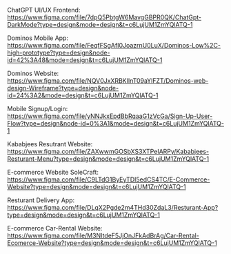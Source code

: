 ChatGPT UI/UX Frontend: https://www.figma.com/file/7dpQ5PbtgW6MavgGBPR0QK/ChatGpt-DarkMode?type=design&mode=design&t=c6LujUM1ZmYQlATQ-1

Dominos Mobile App: https://www.figma.com/file/FeqfFSgAfI0JoazrnU0LuX/Dominos-Low%2C-high-prototype?type=design&node-id=42%3A48&mode=design&t=c6LujUM1ZmYQlATQ-1

Dominos Website: https://www.figma.com/file/NQV0JxXRBKIlnT09aYlFZT/Dominos-web-design-Wireframe?type=design&node-id=24%3A2&mode=design&t=c6LujUM1ZmYQlATQ-1

Mobile Signup/Login: https://www.figma.com/file/yNNJkxEpdBbRqaaG1zVcGa/Sign-Up-User-Flow?type=design&node-id=0%3A1&mode=design&t=c6LujUM1ZmYQlATQ-1

Kababjees Resutrant Website: https://www.figma.com/file/ZAXwwmGOSbXS3XTPeIARPy/Kababjees-Resturant-Menu?type=design&mode=design&t=c6LujUM1ZmYQlATQ-1

E-commerce Website SoleCraft: https://www.figma.com/file/C9LTdG1ByEyTDI5edCS4TC/E-Commerce-Website?type=design&mode=design&t=c6LujUM1ZmYQlATQ-1

Resturant Delivery App: https://www.figma.com/file/DLqX2Pgde2m4THd30ZdaL3/Resturant-App?type=design&mode=design&t=c6LujUM1ZmYQlATQ-1

E-commerce Car-Rental Website: https://www.figma.com/file/M3NItdeF5JjOnJFkAdBrAg/Car-Rental-Ecomerce-Website?type=design&mode=design&t=c6LujUM1ZmYQlATQ-1
